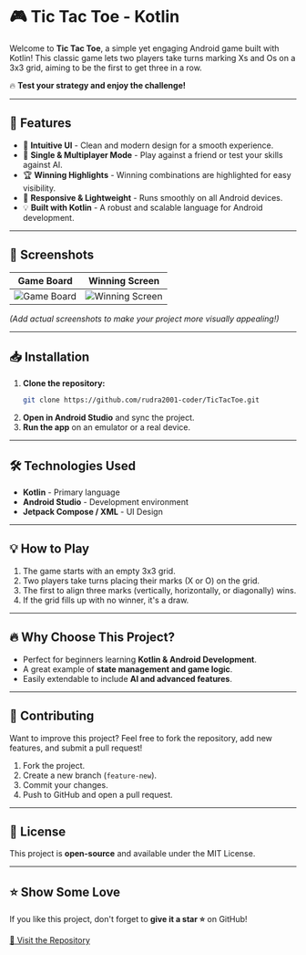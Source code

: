 # 🎮 Tic Tac Toe - Kotlin

Welcome to **Tic Tac Toe**, a simple yet engaging Android game built with Kotlin! This classic game lets two players take turns marking Xs and Os on a 3x3 grid, aiming to be the first to get three in a row.

🔥 **Test your strategy and enjoy the challenge!**

---

## 🚀 Features
- 🎨 **Intuitive UI** - Clean and modern design for a smooth experience.
- 🤖 **Single & Multiplayer Mode** - Play against a friend or test your skills against AI.
- 🏆 **Winning Highlights** - Winning combinations are highlighted for easy visibility.
- 📱 **Responsive & Lightweight** - Runs smoothly on all Android devices.
- 💡 **Built with Kotlin** - A robust and scalable language for Android development.

---

## 📸 Screenshots

| Game Board | Winning Screen |
|------------|---------------|
| ![Game Board](assets/game_board.png) | ![Winning Screen](assets/winning_screen.png) |

*(Add actual screenshots to make your project more visually appealing!)*

---

## 📥 Installation

1. **Clone the repository:**
   ```bash
   git clone https://github.com/rudra2001-coder/TicTacToe.git
   ```
2. **Open in Android Studio** and sync the project.
3. **Run the app** on an emulator or a real device.

---

## 🛠 Technologies Used
- **Kotlin** - Primary language
- **Android Studio** - Development environment
- **Jetpack Compose / XML** - UI Design

---

## 💡 How to Play
1. The game starts with an empty 3x3 grid.
2. Two players take turns placing their marks (X or O) on the grid.
3. The first to align three marks (vertically, horizontally, or diagonally) wins.
4. If the grid fills up with no winner, it's a draw.

---

## 🔥 Why Choose This Project?
- Perfect for beginners learning **Kotlin & Android Development**.
- A great example of **state management and game logic**.
- Easily extendable to include **AI and advanced features**.

---

## 📩 Contributing
Want to improve this project? Feel free to fork the repository, add new features, and submit a pull request!

1. Fork the project.
2. Create a new branch (`feature-new`).
3. Commit your changes.
4. Push to GitHub and open a pull request.

---

## 📜 License
This project is **open-source** and available under the MIT License.

---

## ⭐ Show Some Love
If you like this project, don't forget to **give it a star ⭐** on GitHub!

[🔗 Visit the Repository](https://github.com/rudra2001-coder/TicTacToe)

